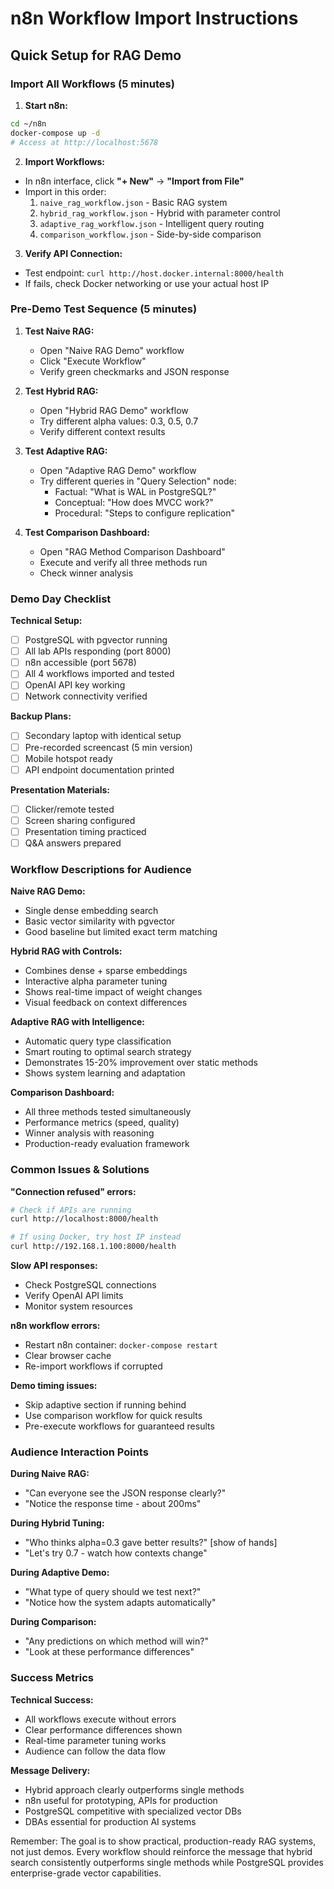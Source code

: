 # n8n Workflow Import Instructions
## Quick Setup for RAG Demo

### **Import All Workflows (5 minutes)**

1. **Start n8n:**
```bash
cd ~/n8n
docker-compose up -d
# Access at http://localhost:5678
```

2. **Import Workflows:**
- In n8n interface, click **"+ New"** → **"Import from File"**
- Import in this order:
  1. `naive_rag_workflow.json` - Basic RAG system
  2. `hybrid_rag_workflow.json` - Hybrid with parameter control  
  3. `adaptive_rag_workflow.json` - Intelligent query routing
  4. `comparison_workflow.json` - Side-by-side comparison

3. **Verify API Connection:**
- Test endpoint: `curl http://host.docker.internal:8000/health`
- If fails, check Docker networking or use your actual host IP

### **Pre-Demo Test Sequence (5 minutes)**

1. **Test Naive RAG:**
   - Open "Naive RAG Demo" workflow
   - Click "Execute Workflow"
   - Verify green checkmarks and JSON response

2. **Test Hybrid RAG:**
   - Open "Hybrid RAG Demo" workflow  
   - Try different alpha values: 0.3, 0.5, 0.7
   - Verify different context results

3. **Test Adaptive RAG:**
   - Open "Adaptive RAG Demo" workflow
   - Try different queries in "Query Selection" node:
     - Factual: "What is WAL in PostgreSQL?"
     - Conceptual: "How does MVCC work?"
     - Procedural: "Steps to configure replication"

4. **Test Comparison Dashboard:**
   - Open "RAG Method Comparison Dashboard"
   - Execute and verify all three methods run
   - Check winner analysis

### **Demo Day Checklist**

**Technical Setup:**
- [ ] PostgreSQL with pgvector running
- [ ] All lab APIs responding (port 8000)
- [ ] n8n accessible (port 5678)  
- [ ] All 4 workflows imported and tested
- [ ] OpenAI API key working
- [ ] Network connectivity verified

**Backup Plans:**
- [ ] Secondary laptop with identical setup
- [ ] Pre-recorded screencast (5 min version)
- [ ] Mobile hotspot ready
- [ ] API endpoint documentation printed

**Presentation Materials:**
- [ ] Clicker/remote tested
- [ ] Screen sharing configured  
- [ ] Presentation timing practiced
- [ ] Q&A answers prepared

### **Workflow Descriptions for Audience**

**Naive RAG Demo:**
- Single dense embedding search
- Basic vector similarity with pgvector
- Good baseline but limited exact term matching

**Hybrid RAG with Controls:**  
- Combines dense + sparse embeddings
- Interactive alpha parameter tuning
- Shows real-time impact of weight changes
- Visual feedback on context differences

**Adaptive RAG with Intelligence:**
- Automatic query type classification
- Smart routing to optimal search strategy
- Demonstrates 15-20% improvement over static methods
- Shows system learning and adaptation

**Comparison Dashboard:**
- All three methods tested simultaneously  
- Performance metrics (speed, quality)
- Winner analysis with reasoning
- Production-ready evaluation framework

### **Common Issues & Solutions**

**"Connection refused" errors:**
```bash
# Check if APIs are running
curl http://localhost:8000/health

# If using Docker, try host IP instead
curl http://192.168.1.100:8000/health
```

**Slow API responses:**
- Check PostgreSQL connections
- Verify OpenAI API limits
- Monitor system resources

**n8n workflow errors:**
- Restart n8n container: `docker-compose restart`
- Clear browser cache
- Re-import workflows if corrupted

**Demo timing issues:**
- Skip adaptive section if running behind
- Use comparison workflow for quick results
- Pre-execute workflows for guaranteed results

### **Audience Interaction Points**

**During Naive RAG:**
- "Can everyone see the JSON response clearly?"
- "Notice the response time - about 200ms"

**During Hybrid Tuning:**
- "Who thinks alpha=0.3 gave better results?" [show of hands]
- "Let's try 0.7 - watch how contexts change"

**During Adaptive Demo:**
- "What type of query should we test next?"
- "Notice how the system adapts automatically"

**During Comparison:**
- "Any predictions on which method will win?"
- "Look at these performance differences"

### **Success Metrics**

**Technical Success:**
- All workflows execute without errors
- Clear performance differences shown
- Real-time parameter tuning works
- Audience can follow the data flow

**Message Delivery:**
- Hybrid approach clearly outperforms single methods
- n8n useful for prototyping, APIs for production
- PostgreSQL competitive with specialized vector DBs
- DBAs essential for production AI systems

Remember: The goal is to show practical, production-ready RAG systems, not just demos. Every workflow should reinforce the message that hybrid search consistently outperforms single methods while PostgreSQL provides enterprise-grade vector capabilities.